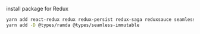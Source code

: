 install package for Redux

```bash
yarn add react-redux redux redux-persist redux-saga reduxsauce seamless-immutable ramda @reduxjs/toolkit
yarn add -D @types/ramda @types/seamless-immutable
```
